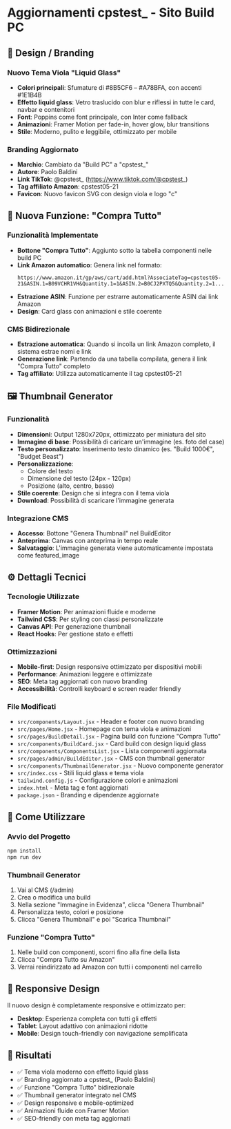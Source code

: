 # Aggiornamenti cpstest_ - Sito Build PC

## 🎨 Design / Branding

### Nuovo Tema Viola "Liquid Glass"
- **Colori principali**: Sfumature di #8B5CF6 – #A78BFA, con accenti #1E1B4B
- **Effetto liquid glass**: Vetro traslucido con blur e riflessi in tutte le card, navbar e contenitori
- **Font**: Poppins come font principale, con Inter come fallback
- **Animazioni**: Framer Motion per fade-in, hover glow, blur transitions
- **Stile**: Moderno, pulito e leggibile, ottimizzato per mobile

### Branding Aggiornato
- **Marchio**: Cambiato da "Build PC" a "cpstest_"
- **Autore**: Paolo Baldini
- **Link TikTok**: @cpstest_ (https://www.tiktok.com/@cpstest_)
- **Tag affiliato Amazon**: cpstest05-21
- **Favicon**: Nuovo favicon SVG con design viola e logo "c"

## 🧩 Nuova Funzione: "Compra Tutto"

### Funzionalità Implementate
- **Bottone "Compra Tutto"**: Aggiunto sotto la tabella componenti nelle build PC
- **Link Amazon automatico**: Genera link nel formato:
  ```
  https://www.amazon.it/gp/aws/cart/add.html?AssociateTag=cpstest05-21&ASIN.1=B09VCHR1VH&Quantity.1=1&ASIN.2=B0CJ2PXTQ5&Quantity.2=1...
  ```
- **Estrazione ASIN**: Funzione per estrarre automaticamente ASIN dai link Amazon
- **Design**: Card glass con animazioni e stile coerente

### CMS Bidirezionale
- **Estrazione automatica**: Quando si incolla un link Amazon completo, il sistema estrae nomi e link
- **Generazione link**: Partendo da una tabella compilata, genera il link "Compra Tutto" completo
- **Tag affiliato**: Utilizza automaticamente il tag cpstest05-21

## 🖼️ Thumbnail Generator

### Funzionalità
- **Dimensioni**: Output 1280x720px, ottimizzato per miniatura del sito
- **Immagine di base**: Possibilità di caricare un'immagine (es. foto del case)
- **Testo personalizzato**: Inserimento testo dinamico (es. "Build 1000€", "Budget Beast")
- **Personalizzazione**:
  - Colore del testo
  - Dimensione del testo (24px - 120px)
  - Posizione (alto, centro, basso)
- **Stile coerente**: Design che si integra con il tema viola
- **Download**: Possibilità di scaricare l'immagine generata

### Integrazione CMS
- **Accesso**: Bottone "Genera Thumbnail" nel BuildEditor
- **Anteprima**: Canvas con anteprima in tempo reale
- **Salvataggio**: L'immagine generata viene automaticamente impostata come featured_image

## ⚙️ Dettagli Tecnici

### Tecnologie Utilizzate
- **Framer Motion**: Per animazioni fluide e moderne
- **Tailwind CSS**: Per styling con classi personalizzate
- **Canvas API**: Per generazione thumbnail
- **React Hooks**: Per gestione stato e effetti

### Ottimizzazioni
- **Mobile-first**: Design responsive ottimizzato per dispositivi mobili
- **Performance**: Animazioni leggere e ottimizzate
- **SEO**: Meta tag aggiornati con nuovo branding
- **Accessibilità**: Controlli keyboard e screen reader friendly

### File Modificati
- `src/components/Layout.jsx` - Header e footer con nuovo branding
- `src/pages/Home.jsx` - Homepage con tema viola e animazioni
- `src/pages/BuildDetail.jsx` - Pagina build con funzione "Compra Tutto"
- `src/components/BuildCard.jsx` - Card build con design liquid glass
- `src/components/ComponentsList.jsx` - Lista componenti aggiornata
- `src/pages/admin/BuildEditor.jsx` - CMS con thumbnail generator
- `src/components/ThumbnailGenerator.jsx` - Nuovo componente generator
- `src/index.css` - Stili liquid glass e tema viola
- `tailwind.config.js` - Configurazione colori e animazioni
- `index.html` - Meta tag e font aggiornati
- `package.json` - Branding e dipendenze aggiornate

## 🚀 Come Utilizzare

### Avvio del Progetto
```bash
npm install
npm run dev
```

### Thumbnail Generator
1. Vai al CMS (/admin)
2. Crea o modifica una build
3. Nella sezione "Immagine in Evidenza", clicca "Genera Thumbnail"
4. Personalizza testo, colori e posizione
5. Clicca "Genera Thumbnail" e poi "Scarica Thumbnail"

### Funzione "Compra Tutto"
1. Nelle build con componenti, scorri fino alla fine della lista
2. Clicca "Compra Tutto su Amazon"
3. Verrai reindirizzato ad Amazon con tutti i componenti nel carrello

## 📱 Responsive Design

Il nuovo design è completamente responsive e ottimizzato per:
- **Desktop**: Esperienza completa con tutti gli effetti
- **Tablet**: Layout adattivo con animazioni ridotte
- **Mobile**: Design touch-friendly con navigazione semplificata

## 🎯 Risultati

- ✅ Tema viola moderno con effetto liquid glass
- ✅ Branding aggiornato a cpstest_ (Paolo Baldini)
- ✅ Funzione "Compra Tutto" bidirezionale
- ✅ Thumbnail generator integrato nel CMS
- ✅ Design responsive e mobile-optimized
- ✅ Animazioni fluide con Framer Motion
- ✅ SEO-friendly con meta tag aggiornati
